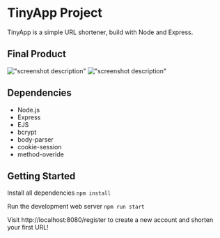 # TinyApp Project

TinyApp is a simple URL shortener, build with Node and Express. 

## Final Product

!["screenshot description"](#)
!["screenshot description"](#)

## Dependencies

- Node.js
- Express
- EJS
- bcrypt
- body-parser
- cookie-session
- method-overide

## Getting Started

Install all dependencies 
`npm install`

Run the development web server
`npm run start`

Visit http://localhost:8080/register to create a new account and shorten your first URL!
